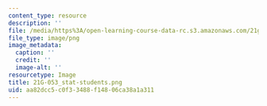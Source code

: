 ```yaml
---
content_type: resource
description: ''
file: /media/https%3A/open-learning-course-data-rc.s3.amazonaws.com/21g-053-understanding-contemporary-french-politics-spring-2014/aa82dcc5c0f33488f14806ca38a1a311_21G-053_stat-students.png
file_type: image/png
image_metadata:
  caption: ''
  credit: ''
  image-alt: ''
resourcetype: Image
title: 21G-053_stat-students.png
uid: aa82dcc5-c0f3-3488-f148-06ca38a1a311
---
```


